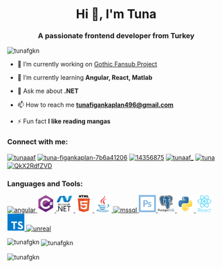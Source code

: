 <h1 align="center">Hi 👋, I'm Tuna</h1>
<h3 align="center">A passionate frontend developer from Turkey</h3>

<p align="left"> <img src="https://komarev.com/ghpvc/?username=tunafgkn&label=Profile%20views&color=0e75b6&style=flat" alt="tunafgkn" /> </p>

- 🔭 I’m currently working on [Gothic Fansub Project](https://github.com/TunaFGKN/GothicFansub)

- 🌱 I’m currently learning **Angular, React, Matlab**

- 💬 Ask me about **.NET**

- 📫 How to reach me **tunafigankaplan496@gmail.com**

- ⚡ Fun fact **I like reading mangas**

<h3 align="left">Connect with me:</h3>
<p align="left">
<a href="https://twitter.com/tunaaaf" target="blank"><img align="center" src="https://raw.githubusercontent.com/rahuldkjain/github-profile-readme-generator/master/src/images/icons/Social/twitter.svg" alt="tunaaaf" height="30" width="40" /></a>
<a href="https://linkedin.com/in/tuna-figankaplan-7b6a41206" target="blank"><img align="center" src="https://raw.githubusercontent.com/rahuldkjain/github-profile-readme-generator/master/src/images/icons/Social/linked-in-alt.svg" alt="tuna-figankaplan-7b6a41206" height="30" width="40" /></a>
<a href="https://stackoverflow.com/users/14356875" target="blank"><img align="center" src="https://raw.githubusercontent.com/rahuldkjain/github-profile-readme-generator/master/src/images/icons/Social/stack-overflow.svg" alt="14356875" height="30" width="40" /></a>
<a href="https://instagram.com/tunaaf_" target="blank"><img align="center" src="https://raw.githubusercontent.com/rahuldkjain/github-profile-readme-generator/master/src/images/icons/Social/instagram.svg" alt="tunaaf_" height="30" width="40" /></a>
<a href="https://www.youtube.com/@tunaaf_" target="blank"><img align="center" src="https://raw.githubusercontent.com/rahuldkjain/github-profile-readme-generator/master/src/images/icons/Social/youtube.svg" alt="tuna" height="30" width="40" /></a>
<a href="https://discord.gg/QkX2RdfZVD" target="blank"><img align="center" src="https://raw.githubusercontent.com/rahuldkjain/github-profile-readme-generator/master/src/images/icons/Social/discord.svg" alt="QkX2RdfZVD" height="30" width="40" /></a>
</p>

<h3 align="left">Languages and Tools:</h3>
<p align="left"> <a href="https://angular.io" target="_blank" rel="noreferrer"> <img src="https://angular.io/assets/images/logos/angular/angular.svg" alt="angular" width="40" height="40"/> </a> <a href="https://www.w3schools.com/cs/" target="_blank" rel="noreferrer"> <img src="https://raw.githubusercontent.com/devicons/devicon/master/icons/csharp/csharp-original.svg" alt="csharp" width="40" height="40"/> </a> <a href="https://dotnet.microsoft.com/" target="_blank" rel="noreferrer"> <img src="https://raw.githubusercontent.com/devicons/devicon/master/icons/dot-net/dot-net-original-wordmark.svg" alt="dotnet" width="40" height="40"/> </a> <a href="https://www.w3.org/html/" target="_blank" rel="noreferrer"> <img src="https://raw.githubusercontent.com/devicons/devicon/master/icons/html5/html5-original-wordmark.svg" alt="html5" width="40" height="40"/> </a> <a href="https://www.java.com" target="_blank" rel="noreferrer"> <img src="https://raw.githubusercontent.com/devicons/devicon/master/icons/java/java-original.svg" alt="java" width="40" height="40"/> </a> <a href="https://www.microsoft.com/en-us/sql-server" target="_blank" rel="noreferrer"> <img src="https://www.svgrepo.com/show/303229/microsoft-sql-server-logo.svg" alt="mssql" width="40" height="40"/> </a> <a href="https://www.photoshop.com/en" target="_blank" rel="noreferrer"> <img src="https://raw.githubusercontent.com/devicons/devicon/master/icons/photoshop/photoshop-line.svg" alt="photoshop" width="40" height="40"/> </a> <a href="https://www.postgresql.org" target="_blank" rel="noreferrer"> <img src="https://raw.githubusercontent.com/devicons/devicon/master/icons/postgresql/postgresql-original-wordmark.svg" alt="postgresql" width="40" height="40"/> </a> <a href="https://www.python.org" target="_blank" rel="noreferrer"> <img src="https://raw.githubusercontent.com/devicons/devicon/master/icons/python/python-original.svg" alt="python" width="40" height="40"/> </a> <a href="https://reactjs.org/" target="_blank" rel="noreferrer"> <img src="https://raw.githubusercontent.com/devicons/devicon/master/icons/react/react-original-wordmark.svg" alt="react" width="40" height="40"/> </a> <a href="https://www.typescriptlang.org/" target="_blank" rel="noreferrer"> <img src="https://raw.githubusercontent.com/devicons/devicon/master/icons/typescript/typescript-original.svg" alt="typescript" width="40" height="40"/> </a> <a href="https://unrealengine.com/" target="_blank" rel="noreferrer"> <img src="https://raw.githubusercontent.com/kenangundogan/fontisto/036b7eca71aab1bef8e6a0518f7329f13ed62f6b/icons/svg/brand/unreal-engine.svg" alt="unreal" width="40" height="40"/> </a> </p>

<p><img align="left" src="https://github-readme-stats.vercel.app/api/top-langs?username=tunafgkn&show_icons=true&locale=en&layout=compact" alt="tunafgkn" /></p>

<p>&nbsp;<img align="center" src="https://github-readme-stats.vercel.app/api?username=tunafgkn&show_icons=true&locale=en" alt="tunafgkn" /></p>

<p><img align="center" src="https://github-readme-streak-stats.herokuapp.com/?user=tunafgkn&" alt="tunafgkn" /></p>
